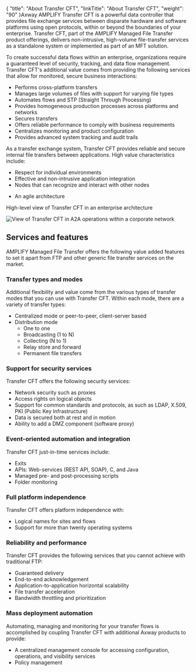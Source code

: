 {
    "title": "About Transfer CFT",
    "linkTitle": "About Transfer CFT",
    "weight": "90"
}<span class="mc-variable axway_variables.Company_Name variable">Axway</span> <span class="mc-variable axway_variables.Platform_or_Suite_Short_Name variable">AMPLIFY</span> <span class="mc-variable axway_variables.Component_Short_Name variable">Transfer CFT</span> is a powerful data controller that provides file exchange services between disparate hardware and software platforms using open protocols, within or beyond the boundaries of your enterprise. Transfer CFT, part of the <span class="mc-variable axway_variables.Platform_or_Suite_Long_Name variable">AMPLIFY</span> Managed File Transfer product offerings, delivers non-intrusive, high-volume file-transfer services as a standalone system or implemented as part of an MFT solution.

To create successful data flows within an enterprise, organizations require a guaranteed level of security, tracking, and data flow management. <span class="mc-variable axway_variables.Component_Short_Name variable">Transfer CFT</span>'s additional value comes from providing the following services that allow for monitored, secure business interactions:

-   Performs cross-platform transfers
-   Manages large volumes of files with support for varying file types
-   Automates flows and STP (Straight Through Processing)
-   Provides homogeneous production processes across platforms and networks
-   Secures transfers
-   Offers reliable performance to comply with business requirements
-   Centralizes monitoring and product configuration
-   Provides advanced system tracking and audit trails

As a transfer exchange system, <span class="mc-variable axway_variables.Component_Short_Name variable">Transfer CFT</span> provides reliable and secure internal file transfers between applications. High value characteristics include:

-   Respect for individual environments
-   Effective and non-intrusive application integration
-   Nodes that can recognize and interact with other nodes

<!-- -->

-   An agile architecture

<span class="autonumber"></span>High-level view of Transfer CFT in an enterprise architecture

<img src="/Images/TransferCFT/2013_g_TransferCFT_Corporate_Network_new.png" class="maxWidth" alt="View of Transfer CFT in A2A operations within a corporate network" />

## Services and features

<span class="mc-variable axway_variables.Solution_Long_Name variable">AMPLIFY Managed File Transfer</span> offers the following value added features to set it apart from FTP and other generic file transfer services on the market.

### Transfer types and modes

Additional flexibility and value come from the various types of transfer modes that you can use with <span class="mc-variable axway_variables.Component_Short_Name variable">Transfer CFT</span>. Within each mode, there are a variety of transfer types:

-   Centralized mode or peer-to-peer, client-server based
-   Distribution mode
    -   One to one
    -   Broadcasting (1 to N)
    -   Collecting (N to 1)
    -   Relay store and forward
    -   Permanent file transfers

### Support for security services

<span class="mc-variable axway_variables.Component_Short_Name variable">Transfer CFT</span> offers the following security services:

-   Network security such as proxies
-   Access rights on logical objects
-   Support for common standards and protocols, as such as LDAP, X.509, PKI (Public Key Infrastructure)
-   Data is secured both at rest and in motion
-   Ability to add a DMZ component (software proxy)

### Event-oriented automation and integration

<span class="mc-variable axway_variables.Component_Short_Name variable">Transfer CFT</span> just-in-time services include:

-   Exits
-   APIs: Web-services (REST API, SOAP), C, and Java
-   Managed pre- and post-processing scripts
-   Folder monitoring

### Full platform independence

<span class="mc-variable axway_variables.Component_Short_Name variable">Transfer CFT</span> offers platform independence with:

-   Logical names for sites and flows
-   Support for more than twenty operating systems

### Reliability and performance

<span class="mc-variable axway_variables.Component_Short_Name variable">Transfer CFT</span> provides the following services that you cannot achieve with traditional FTP:

-   Guaranteed delivery
-   End-to-end acknowledgement
-   Application-to-application horizontal scalability
-   File transfer acceleration
-   Bandwidth throttling and prioritization

### Mass deployment automation

Automating, managing and monitoring for your transfer flows is accomplished by coupling <span class="mc-variable axway_variables.Component_Short_Name variable">Transfer CFT</span> with additional Axway products to provide:

-   A centralized management console for accessing configuration, operations, and visibility services
-   Policy management
